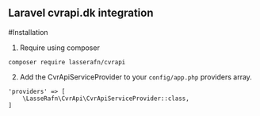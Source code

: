 ## Laravel cvrapi.dk integration

#Installation

1. Require using composer
````
composer require lasserafn/cvrapi
````

2. Add the CvrApiServiceProvider to your ````config/app.php```` providers array.
````
'providers' => [
    \LasseRafn\CvrApi\CvrApiServiceProvider::class,
]
````